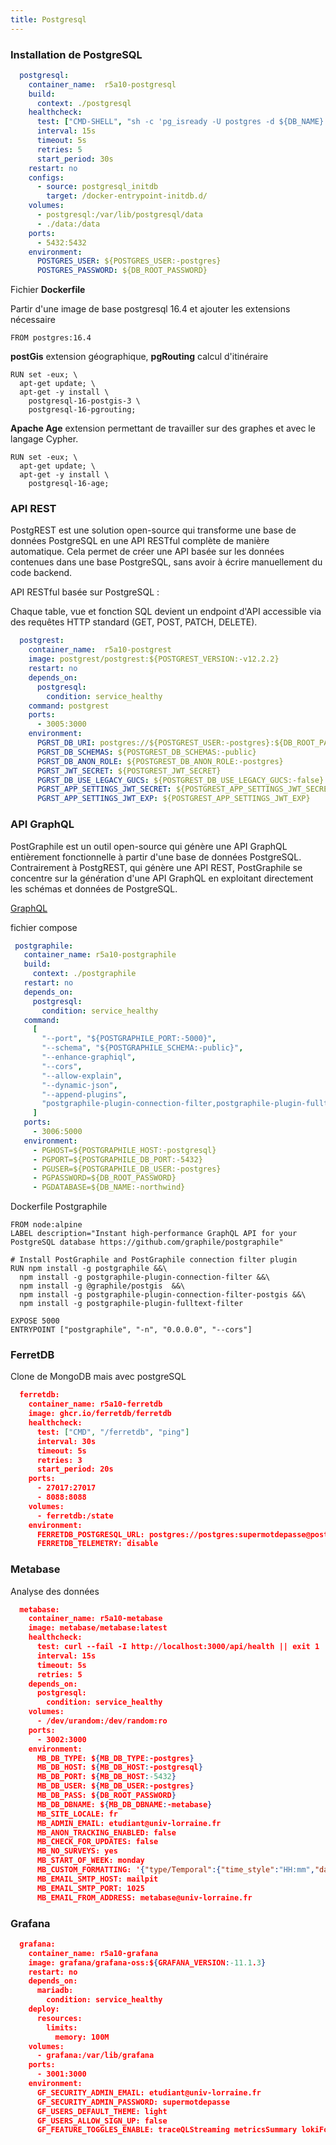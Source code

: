 ```yaml
---
title: Postgresql
---
```


### Installation de PostgreSQL

```yaml
  postgresql:
    container_name:  r5a10-postgresql
    build:
      context: ./postgresql
    healthcheck:
      test: ["CMD-SHELL", "sh -c 'pg_isready -U postgres -d ${DB_NAME}'"]
      interval: 15s
      timeout: 5s
      retries: 5
      start_period: 30s
    restart: no
    configs:
      - source: postgresql_initdb
        target: /docker-entrypoint-initdb.d/
    volumes:
      - postgresql:/var/lib/postgresql/data
      - ./data:/data
    ports:
      - 5432:5432
    environment:
      POSTGRES_USER: ${POSTGRES_USER:-postgres}
      POSTGRES_PASSWORD: ${DB_ROOT_PASSWORD}
```

Fichier **Dockerfile**

Partir d'une image de base postgresql 16.4 et ajouter les extensions nécessaire

```
FROM postgres:16.4
```

**postGis** extension géographique, **pgRouting** calcul d'itinéraire

```
RUN set -eux; \
  apt-get update; \
  apt-get -y install \
    postgresql-16-postgis-3 \
    postgresql-16-pgrouting;
```

**Apache Age** extension permettant de travailler sur des graphes et avec le langage Cypher.

```
RUN set -eux; \
  apt-get update; \
  apt-get -y install \
    postgresql-16-age;
```

### API REST

PostgREST est une solution open-source qui transforme une base de données PostgreSQL en une API RESTful complète de manière automatique. Cela permet de créer une API basée sur les données contenues dans une base PostgreSQL, sans avoir à écrire manuellement du code backend. 

API RESTful basée sur PostgreSQL :

Chaque table, vue et fonction SQL devient un endpoint d'API accessible via des requêtes HTTP standard (GET, POST, PATCH, DELETE).

```yaml
  postgrest:
    container_name:  r5a10-postgrest
    image: postgrest/postgrest:${POSTGREST_VERSION:-v12.2.2}
    restart: no
    depends_on:
      postgresql:
        condition: service_healthy
    command: postgrest
    ports:
      - 3005:3000
    environment:
      PGRST_DB_URI: postgres://${POSTGREST_USER:-postgres}:${DB_ROOT_PASSWORD}@${POSTGREST_HOST:-postgresql}:${POSTGREST_DB_PORT:-5432}/${DB_NAME:-northwind}
      PGRST_DB_SCHEMAS: ${POSTGREST_DB_SCHEMAS:-public}
      PGRST_DB_ANON_ROLE: ${POSTGREST_DB_ANON_ROLE:-postgres}
      PGRST_JWT_SECRET: ${POSTGREST_JWT_SECRET}
      PGRST_DB_USE_LEGACY_GUCS: ${POSTGREST_DB_USE_LEGACY_GUCS:-false}
      PGRST_APP_SETTINGS_JWT_SECRET: ${POSTGREST_APP_SETTINGS_JWT_SECRET}
      PGRST_APP_SETTINGS_JWT_EXP: ${POSTGREST_APP_SETTINGS_JWT_EXP}
```

### API GraphQL

PostGraphile est un outil open-source qui génère une API GraphQL entièrement fonctionnelle à partir d'une base de données PostgreSQL. Contrairement à PostgREST, qui génère une API REST, PostGraphile se concentre sur la génération d'une API GraphQL en exploitant directement les schémas et données de PostgreSQL.

[GraphQL](graphe/graphql)

fichier compose

```yaml
 postgraphile:
   container_name: r5a10-postgraphile
   build:
     context: ./postgraphile
   restart: no
   depends_on:
     postgresql:
       condition: service_healthy
   command:
     [
       "--port", "${POSTGRAPHILE_PORT:-5000}",
       "--schema", "${POSTGRAPHILE_SCHEMA:-public}",
       "--enhance-graphiql",
       "--cors",
       "--allow-explain",
       "--dynamic-json",
       "--append-plugins",
       "postgraphile-plugin-connection-filter,postgraphile-plugin-fulltext-filter,@graphile/postgis,postgraphile-plugin-connection-filter-postgis"
     ]
   ports:
     - 3006:5000
   environment:
     - PGHOST=${POSTGRAPHILE_HOST:-postgresql}
     - PGPORT=${POSTGRAPHILE_DB_PORT:-5432}
     - PGUSER=${POSTGRAPHILE_DB_USER:-postgres}
     - PGPASSWORD=${DB_ROOT_PASSWORD}
     - PGDATABASE=${DB_NAME:-northwind}
```

Dockerfile Postgraphile

```
FROM node:alpine
LABEL description="Instant high-performance GraphQL API for your PostgreSQL database https://github.com/graphile/postgraphile"

# Install PostGraphile and PostGraphile connection filter plugin
RUN npm install -g postgraphile &&\
  npm install -g postgraphile-plugin-connection-filter &&\
  npm install -g @graphile/postgis  &&\
  npm install -g postgraphile-plugin-connection-filter-postgis &&\
  npm install -g postgraphile-plugin-fulltext-filter

EXPOSE 5000
ENTRYPOINT ["postgraphile", "-n", "0.0.0.0", "--cors"]
```

### FerretDB

Clone de MongoDB mais avec postgreSQL

```json
  ferretdb:
    container_name: r5a10-ferretdb
    image: ghcr.io/ferretdb/ferretdb
    healthcheck:
      test: ["CMD", "/ferretdb", "ping"]
      interval: 30s
      timeout: 5s
      retries: 3
      start_period: 20s
    ports:
      - 27017:27017
      - 8088:8088
    volumes:
      - ferretdb:/state
    environment:
      FERRETDB_POSTGRESQL_URL: postgres://postgres:supermotdepasse@postgresql:5432/ferretdb
      FERRETDB_TELEMETRY: disable
```

### Metabase

Analyse des données


```json
  metabase:
    container_name: r5a10-metabase
    image: metabase/metabase:latest
    healthcheck:
      test: curl --fail -I http://localhost:3000/api/health || exit 1
      interval: 15s
      timeout: 5s
      retries: 5
    depends_on:
      postgresql:
        condition: service_healthy
    volumes:
      - /dev/urandom:/dev/random:ro
    ports:
      - 3002:3000
    environment:
      MB_DB_TYPE: ${MB_DB_TYPE:-postgres}
      MB_DB_HOST: ${MB_DB_HOST:-postgresql}
      MB_DB_PORT: ${MB_DB_HOST:-5432}
      MB_DB_USER: ${MB_DB_USER:-postgres}
      MB_DB_PASS: ${DB_ROOT_PASSWORD}
      MB_DB_DBNAME: ${MB_DB_DBNAME:-metabase}
      MB_SITE_LOCALE: fr
      MB_ADMIN_EMAIL: etudiant@univ-lorraine.fr
      MB_ANON_TRACKING_ENABLED: false
      MB_CHECK_FOR_UPDATES: false
      MB_NO_SURVEYS: yes
      MB_START_OF_WEEK: monday
      MB_CUSTOM_FORMATTING: '{"type/Temporal":{"time_style":"HH:mm","date_style":"D MMMM, YYYY","date_abbreviate":true},"type/Currency":{"currency":"EUR"},"type/Number":{"number_separators":", "}}'
      MB_EMAIL_SMTP_HOST: mailpit
      MB_EMAIL_SMTP_PORT: 1025
      MB_EMAIL_FROM_ADDRESS: metabase@univ-lorraine.fr
```

### Grafana

```json
  grafana:
    container_name: r5a10-grafana
    image: grafana/grafana-oss:${GRAFANA_VERSION:-11.1.3}
    restart: no
    depends_on:
      mariadb:
        condition: service_healthy
    deploy:
      resources:
        limits:
          memory: 100M
    volumes:
      - grafana:/var/lib/grafana
    ports:
      - 3001:3000
    environment:
      GF_SECURITY_ADMIN_EMAIL: etudiant@univ-lorraine.fr
      GF_SECURITY_ADMIN_PASSWORD: supermotdepasse
      GF_USERS_DEFAULT_THEME: light
      GF_USERS_ALLOW_SIGN_UP: false
      GF_FEATURE_TOGGLES_ENABLE: traceQLStreaming metricsSummary lokiFormatQuery alertmanagerRemoteOnly
```
